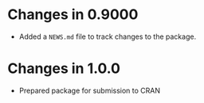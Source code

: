 # Changes in 0.9000

-   Added a `NEWS.md` file to track changes to the package.

# Changes in 1.0.0

-   Prepared package for submission to CRAN
